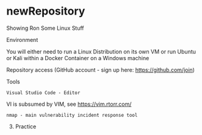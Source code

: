 # newRepository

Showing Ron Some Linux Stuff

Environment

You will either need to run a Linux Distribution on its own VM or run Ubuntu or Kali within a Docker Container on a Windows machine

Repository access (GitHub account - sign up here: <https://github.com/join>)


Tools
    
    Visual Studio Code - Editor 

   VI is subsumed by VIM, see https://vim.rtorr.com/
   
    nmap - main vulnerability incident response tool

3. Practice
